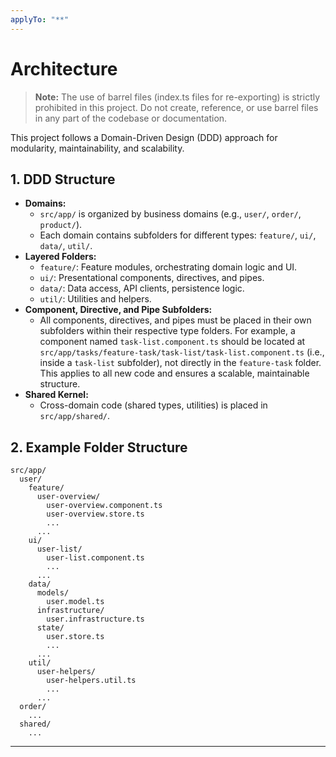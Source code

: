 ```yaml
---
applyTo: "**"
---
```


# Architecture

> **Note:** The use of barrel files (index.ts files for re-exporting) is strictly prohibited in this project. Do not create, reference, or use barrel files in any part of the codebase or documentation.

This project follows a Domain-Driven Design (DDD) approach for modularity, maintainability, and scalability.

## 1. DDD Structure

- **Domains:**
  - `src/app/` is organized by business domains (e.g., `user/`, `order/`, `product/`).
  - Each domain contains subfolders for different types: `feature/`, `ui/`, `data/`, `util/`.
- **Layered Folders:**
  - `feature/`: Feature modules, orchestrating domain logic and UI.
  - `ui/`: Presentational components, directives, and pipes.
  - `data/`: Data access, API clients, persistence logic.
  - `util/`: Utilities and helpers.
- **Component, Directive, and Pipe Subfolders:**
  - All components, directives, and pipes must be placed in their own subfolders within their respective type folders. For example, a component named `task-list.component.ts` should be located at `src/app/tasks/feature-task/task-list/task-list.component.ts` (i.e., inside a `task-list` subfolder), not directly in the `feature-task` folder. This applies to all new code and ensures a scalable, maintainable structure.
- **Shared Kernel:**
  - Cross-domain code (shared types, utilities) is placed in `src/app/shared/`.

## 2. Example Folder Structure

```text
src/app/
  user/
    feature/
      user-overview/
        user-overview.component.ts
        user-overview.store.ts
        ...
      ...
    ui/
      user-list/
        user-list.component.ts
        ...
      ...
    data/
      models/
        user.model.ts
      infrastructure/
        user.infrastructure.ts
      state/
        user.store.ts
        ...
      ...
    util/
      user-helpers/
        user-helpers.util.ts
        ...
      ...
  order/
    ...
  shared/
    ...
```

---
